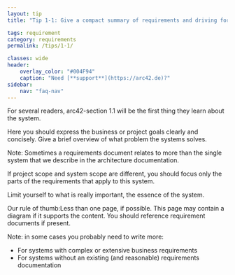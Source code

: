 ```yaml
---
layout: tip
title: "Tip 1-1: Give a compact summary of requirements and driving forces!"

tags: requirement
category: requirements
permalink: /tips/1-1/

classes: wide
header:
    overlay_color: "#004F94"
    caption: "Need [**support**](https://arc42.de)?"
sidebar:
    nav: "faq-nav"
---
```


For several readers, arc42-section 1.1 will be the first thing they
learn about the system.

Here you should express the business or project goals clearly and concisely.
Give a brief overview of what problem the systems solves.

Note: Sometimes a requirements document relates to more than the single system
that we describe in the architecture documentation.

If project scope and system scope are different, you should focus only the parts of
the requirements that apply to this system.

Limit yourself to what is really important, the essence of the system.

Our rule of thumb:Less than one page, if possible. This page may contain
a diagram if it supports the content. You should reference requirement
documents if present.

Note: in some cases you probably need to write more:

* For systems with complex or extensive business requirements
* For systems without an existing (and reasonable) requirements documentation
